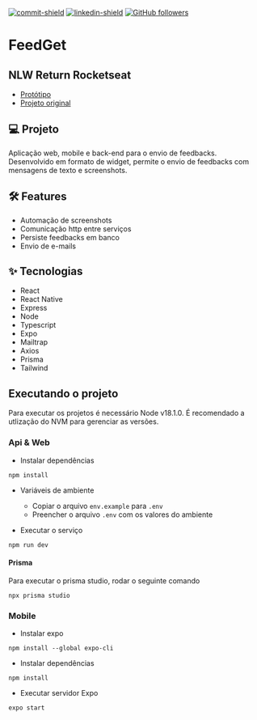 [commit-shield]: https://img.shields.io/github/last-commit/Kaspary/feedget-nlw-rocketseat?style=for-the-badge&logo=GitHub
[commit-url]: https://github.com/Kaspary/chat-websockets/commits/main
[linkedin-shield]: https://img.shields.io/badge/-João%20Pedro%20Kaspary-6633cc?style=for-the-badge&logo=Linkedin&colorB=2366c2
[linkedin-url]: https://linkedin.com/in/joao-pedro-kaspary
[github-shield]: https://img.shields.io/github/followers/Kaspary?label=João%20Pedro%20Kaspary&style=for-the-badge&logo=GitHub
[github-url]: https://github.com/Kaspary

[![commit-shield]][commit-url]
[![linkedin-shield]][linkedin-url]
[![GitHub followers][github-shield]][github-url]

# FeedGet
## NLW Return Rocketseat

- [Protótipo](https://www.figma.com/file/iqGVSju6Nudg28BKU3MYwq/FeedGet---NLW-Return?node-id=100%3A2114)
- [Projeto original](https://github.com/rodrigorgtic/feedback-widget)

## 💻 Projeto
Aplicação web, mobile e back-end para o envio de feedbacks. Desenvolvido em formato de widget, permite o envio de feedbacks com mensagens de texto e screenshots.

## 🛠️ Features
- Automação de screenshots
- Comunicação http entre serviços
- Persiste feedbacks em banco 
- Envio de e-mails

## ✨ Tecnologias
- React
- React Native
- Express
- Node
- Typescript
- Expo
- Mailtrap
- Axios
- Prisma
- Tailwind

## Executando o projeto

Para executar os projetos é necessário Node v18.1.0. É recomendado a utlização do NVM para gerenciar as versões.

### Api & Web

- Instalar dependências
```
npm install
```

- Variáveis de ambiente
    - Copiar o arquivo `env.example` para `.env`
    - Preencher o arquivo `.env` com os valores do ambiente

- Executar o serviço
```
npm run dev
```

#### Prisma
Para executar o prisma studio, rodar o seguinte comando
```
npx prisma studio
```
### Mobile
- Instalar expo
```
npm install --global expo-cli
```
- Instalar dependências
```
npm install
```
- Executar servidor Expo
```
expo start
```